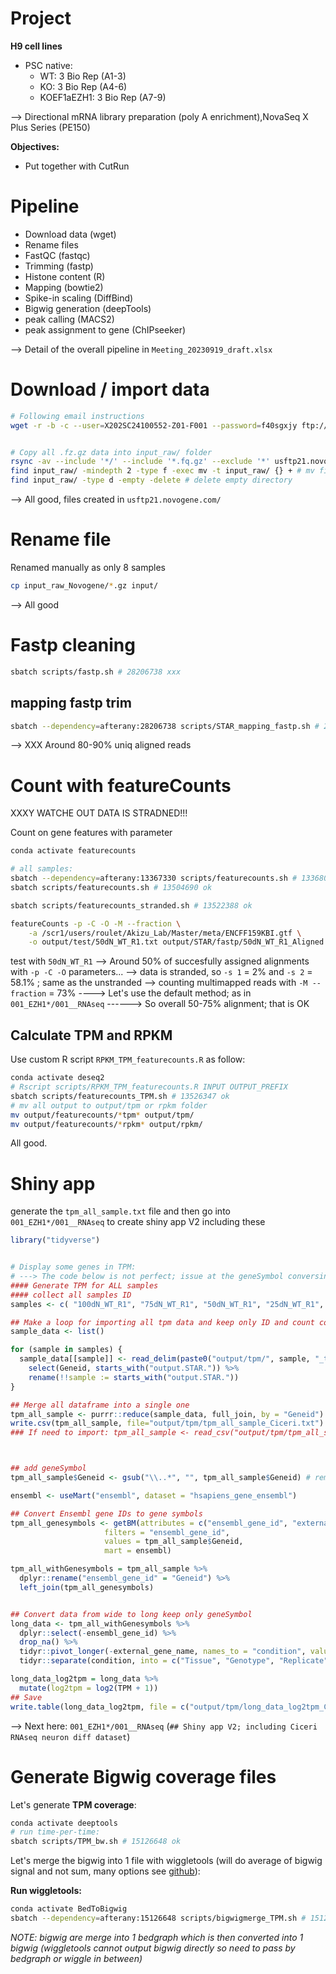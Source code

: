 # Project

**H9 cell lines**
- PSC native:
    - WT: 3 Bio Rep (A1-3)
    - KO: 3 Bio Rep (A4-6)
    - KOEF1aEZH1: 3 Bio Rep (A7-9)


--> Directional mRNA library preparation (poly A enrichment),NovaSeq X Plus Series (PE150)




**Objectives:**
- Put together with CutRun







# Pipeline
- Download data (wget)
- Rename files
- FastQC (fastqc)
- Trimming (fastp)
- Histone content (R)
- Mapping (bowtie2)
- Spike-in scaling (DiffBind)
- Bigwig generation (deepTools)
- peak calling (MACS2)
- peak assignment to gene (ChIPseeker)

--> Detail of the overall pipeline in `Meeting_20230919_draft.xlsx` 

# Download / import data


```bash
# Following email instructions
wget -r -b -c --user=X202SC24100552-Z01-F001 --password=f40sgxjy ftp://usftp21.novogene.com:21/


# Copy all .fz.gz data into input_raw/ folder
rsync -av --include '*/' --include '*.fq.gz' --exclude '*' usftp21.novogene.com/01.RawData/ input_raw/ # copy from usftp21 folder to input_raw
find input_raw/ -mindepth 2 -type f -exec mv -t input_raw/ {} + # mv files from their folder to input_raw/ folder
find input_raw/ -type d -empty -delete # delete empty directory

```

--> All good, files created in `usftp21.novogene.com/`




# Rename file

Renamed manually as only 8 samples



```bash
cp input_raw_Novogene/*.gz input/
```

--> All good 



# Fastp cleaning

```bash
sbatch scripts/fastp.sh # 28206738 xxx
```



## mapping fastp trim

```bash
sbatch --dependency=afterany:28206738 scripts/STAR_mapping_fastp.sh # 28206965 xxx
```

--> XXX Around 80-90% uniq aligned reads



# Count with featureCounts


XXXY WATCHE OUT DATA IS STRADNED!!!





Count on gene features with parameter
```bash
conda activate featurecounts

# all samples:
sbatch --dependency=afterany:13367330 scripts/featurecounts.sh # 13368068 bad wrong gtf
sbatch scripts/featurecounts.sh # 13504690 ok

sbatch scripts/featurecounts_stranded.sh # 13522388 ok

featureCounts -p -C -O -M --fraction \
	-a /scr1/users/roulet/Akizu_Lab/Master/meta/ENCFF159KBI.gtf \
	-o output/test/50dN_WT_R1.txt output/STAR/fastp/50dN_WT_R1_Aligned.sortedByCoord.out.bam


```
test with `50dN_WT_R1`
--> Around 50% of succesfully assigned alignments with `-p -C -O` parameters...
--> data is stranded, so `-s 1` = 2% and `-s 2` = 58.1% ; same as the unstranded
--> counting multimapped reads with `-M --fraction` = 73%
----> Let's use the default method; as in `001_EZH1*/001__RNAseq`
------> So overall 50-75% alignment; that is OK


## Calculate TPM and RPKM


Use custom R script `RPKM_TPM_featurecounts.R` as follow:
```bash
conda activate deseq2
# Rscript scripts/RPKM_TPM_featurecounts.R INPUT OUTPUT_PREFIX
sbatch scripts/featurecounts_TPM.sh # 13526347 ok
# mv all output to output/tpm or rpkm folder
mv output/featurecounts/*tpm* output/tpm/
mv output/featurecounts/*rpkm* output/rpkm/
```

All good. 


# Shiny app


generate the `tpm_all_sample.txt` file and then go into `001_EZH1*/001__RNAseq` to create shiny app V2 including these

```R
library("tidyverse")


# Display some genes in TPM: 
# ---> The code below is not perfect; issue at the geneSymbol conversin; to troubleshoot later; but it work
#### Generate TPM for ALL samples
#### collect all samples ID
samples <- c( "100dN_WT_R1", "75dN_WT_R1", "50dN_WT_R1", "25dN_WT_R1", "NPC_WT_R1", "ESC_WT_R1","100dN_WT_R2", "75dN_WT_R2",  "50dN_WT_R2",    "25dN_WT_R2","NPC_WT_R2", "ESC_WT_R2", "100dN_WT_R3",  "75dN_WT_R3", "50dN_WT_R3",  "25dN_WT_R3",  "NPC_WT_R3",  "ESC_WT_R3")

## Make a loop for importing all tpm data and keep only ID and count column
sample_data <- list()

for (sample in samples) {
  sample_data[[sample]] <- read_delim(paste0("output/tpm/", sample, "_tpm.txt"), delim = "\t", escape_double = FALSE, trim_ws = TRUE) %>%
    select(Geneid, starts_with("output.STAR.")) %>%
    rename(!!sample := starts_with("output.STAR."))
}

## Merge all dataframe into a single one
tpm_all_sample <- purrr::reduce(sample_data, full_join, by = "Geneid")
write.csv(tpm_all_sample, file="output/tpm/tpm_all_sample_Ciceri.txt")
### If need to import: tpm_all_sample <- read_csv("output/tpm/tpm_all_sample_Ciceri.txt") %>% dplyr::select(-"...1") #To import



## add geneSymbol
tpm_all_sample$Geneid <- gsub("\\..*", "", tpm_all_sample$Geneid) # remove Ensembl gene id version

ensembl <- useMart("ensembl", dataset = "hsapiens_gene_ensembl")

## Convert Ensembl gene IDs to gene symbols
tpm_all_genesymbols <- getBM(attributes = c("ensembl_gene_id", "external_gene_name"),
                     filters = "ensembl_gene_id",
                     values = tpm_all_sample$Geneid,
                     mart = ensembl)

tpm_all_withGenesymbols = tpm_all_sample %>% 
  dplyr::rename("ensembl_gene_id" = "Geneid") %>%
  left_join(tpm_all_genesymbols)


## Convert data from wide to long keep only geneSymbol
long_data <- tpm_all_withGenesymbols %>% 
  dplyr::select(-ensembl_gene_id) %>%
  drop_na() %>%
  tidyr::pivot_longer(-external_gene_name, names_to = "condition", values_to = "TPM") %>% 
  tidyr::separate(condition, into = c("Tissue", "Genotype", "Replicate"), sep = "_")

long_data_log2tpm = long_data %>%
  mutate(log2tpm = log2(TPM + 1))
## Save
write.table(long_data_log2tpm, file = c("output/tpm/long_data_log2tpm_Ciceri.txt"), sep = "\t", quote = FALSE, row.names = FALSE)


```


--> Next here: `001_EZH1*/001__RNAseq` (`## Shiny app V2; including Ciceri RNAseq neuron diff dataset`)



# Generate Bigwig coverage files

Let's generate **TPM coverage**:

```bash
conda activate deeptools
# run time-per-time:
sbatch scripts/TPM_bw.sh # 15126648 ok
```


Let's merge the bigwig into 1 file with wiggletools (will do average of bigwig signal and not sum, many options see [github](https://github.com/Ensembl/WiggleTools)):


**Run wiggletools:**
```bash
conda activate BedToBigwig
sbatch --dependency=afterany:15126648 scripts/bigwigmerge_TPM.sh # 15127640 ok
```
*NOTE: bigwig are merge into 1 bedgraph which is then converted into 1 bigwig (wiggletools cannot output bigwig directly so need to pass by bedgraph or wiggle in between)*





